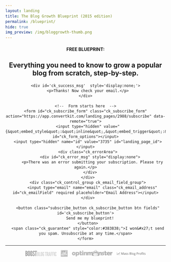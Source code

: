 ```yaml
---
layout: landing
title: The Blog Growth Blueprint (2015 edition)
permalink: /blueprint/
hide: true
img_preview: /img/bloggrowth-thumb.png
---
```



<article>
<h4>FREE BLUEPRINT:</h4>
<h2>Everything you need to know to grow a popular blog from scratch, step-by-step.</h2>

<script src="https://app.convertkit.com/assets/CKJS4.js?v=21"></script>

<div class="ck_form ck_vertical_subscription_form">

  <div class="ck_form_fields">

    <div id='ck_success_msg'  style='display:none;'>
      <p>Thanks! Now check your email.</p>
    </div>

    <!--  Form starts here  -->
    <form id="ck_subscribe_form" class="ck_subscribe_form" action="https://app.convertkit.com/landing_pages/2988/subscribe" data-remote="true">
      <input type="hidden" value="{&quot;embed_style&quot;:&quot;inline&quot;,&quot;embed_trigger&quot;:&quot;scroll_percentage&quot;,&quot;scroll_percentage&quot;:&quot;70&quot;,&quot;delay_seconds&quot;:&quot;10&quot;,&quot;display_position&quot;:&quot;br&quot;,&quot;display_devices&quot;:&quot;all&quot;,&quot;days_no_show&quot;:&quot;15&quot;,&quot;converted_behavior&quot;:&quot;show&quot;}" id="ck_form_options"></input>
      <input type="hidden" name="id" value="3735" id="landing_page_id"></input>
      <div class="ck_errorArea">
        <div id="ck_error_msg" style="display:none">
          <p>There was an error submitting your subscription. Please try again.</p>
        </div>
      </div>
      <div class="ck_control_group ck_email_field_group">
          <input type="email" name="email" class="ck_email_address" id="ck_emailField" required placeholder="Email Address"></input>
      </div>

      <button class="subscribe_button ck_subscribe_button btn fields" id='ck_subscribe_button'>
        Send me my blueprint!
      </button>
      <span class="ck_guarantee" style="color:#383838;">I won&#x27;t send you spam. Unsubscribe at any time.</span>
    </form>
  </div>
  
 </div>
 
<hr>

<img src="/img/featlogos2.png" style="opacity: 0.5;width:75%;">
 
 <div class="space"></div>
 
 </article>


<style>
article {
border-bottom:none;
text-align:center;
background: url('/img/kickup.jpg') no-repeat center center fixed; 
  -webkit-background-size: cover;
  -moz-background-size: cover;
  -o-background-size: cover;
  background-size: cover;
}
.ck_control_group, .ck_subscribe_button {
    display: inline-block;
}
.ck_subscribe_button {
margin: 10px auto 0 auto !important;
background-color: #b8fe83 !important;
border-color: #b8fe83 !important;
color: #383838 !important;
}
.ck_subscribe_button:hover {
color: #383838 !important;
border-color: #383838 !important;
background-color: transparent !important;
}
@media only screen and (max-width: 480px) {
    article {
        font-size: 0.8em;
        padding: 3% 5%;
        background: #f7f7f7;
    }
}
</style>